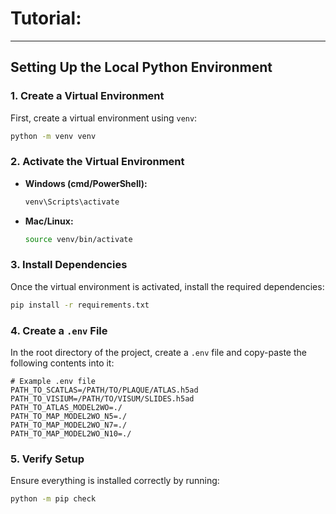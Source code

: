 # Tutorial:
---

## Setting Up the Local Python Environment

### 1. Create a Virtual Environment
First, create a virtual environment using `venv`:

```sh
python -m venv venv
```

### 2. Activate the Virtual Environment
- **Windows (cmd/PowerShell):**
  ```sh
  venv\Scripts\activate
  ```
- **Mac/Linux:**
  ```sh
  source venv/bin/activate
  ```

### 3. Install Dependencies
Once the virtual environment is activated, install the required dependencies:

```sh
pip install -r requirements.txt
```

### 4. Create a `.env` File
In the root directory of the project, create a `.env` file and copy-paste the following contents into it:

```
# Example .env file
PATH_TO_SCATLAS=/PATH/TO/PLAQUE/ATLAS.h5ad
PATH_TO_VISIUM=/PATH/TO/VISUM/SLIDES.h5ad
PATH_TO_ATLAS_MODEL2WO=./
PATH_TO_MAP_MODEL2WO_N5=./
PATH_TO_MAP_MODEL2WO_N7=./
PATH_TO_MAP_MODEL2WO_N10=./
```

### 5. Verify Setup
Ensure everything is installed correctly by running:

```sh
python -m pip check
```

